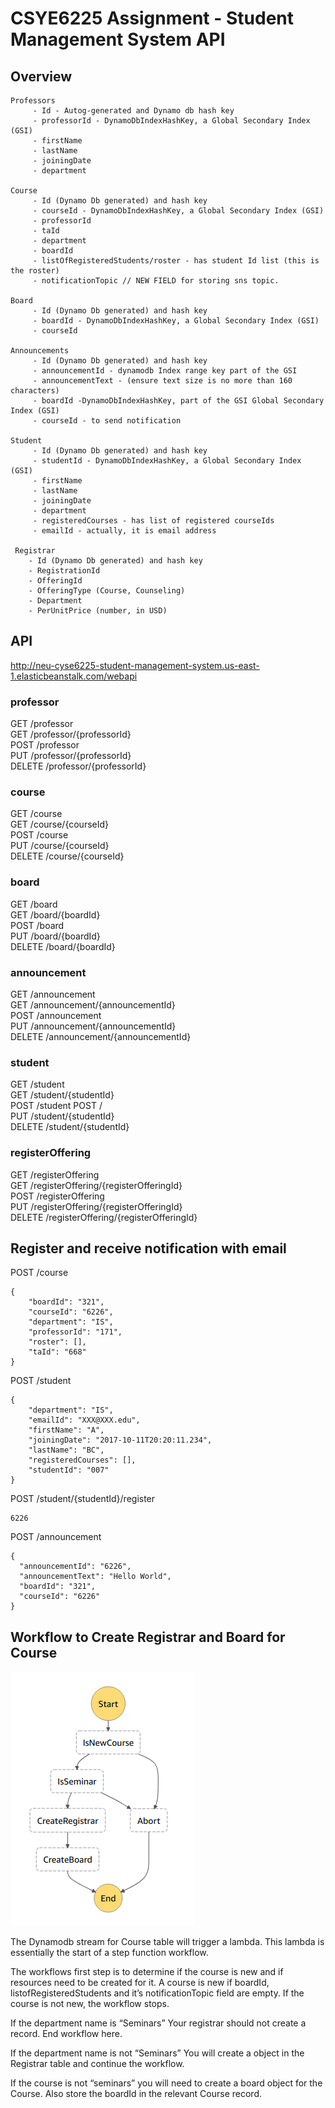 # CSYE6225 Assignment - Student Management System API

## Overview
```
Professors
     - Id - Autog-generated and Dynamo db hash key
     - professorId - DynamoDbIndexHashKey, a Global Secondary Index (GSI)
     - firstName
     - lastName
     - joiningDate
     - department

Course
     - Id (Dynamo Db generated) and hash key
     - courseId - DynamoDbIndexHashKey, a Global Secondary Index (GSI)
     - professorId
     - taId
     - department
     - boardId
     - listOfRegisteredStudents/roster - has student Id list (this is the roster)
     - notificationTopic // NEW FIELD for storing sns topic.

Board
     - Id (Dynamo Db generated) and hash key
     - boardId - DynamoDbIndexHashKey, a Global Secondary Index (GSI)
     - courseId

Announcements
     - Id (Dynamo Db generated) and hash key
     - announcementId - dynamodb Index range key part of the GSI
     - announcementText - (ensure text size is no more than 160 characters)
     - boardId -DynamoDbIndexHashKey, part of the GSI Global Secondary Index (GSI)
     - courseId - to send notification

Student
     - Id (Dynamo Db generated) and hash key
     - studentId - DynamoDbIndexHashKey, a Global Secondary Index (GSI)
     - firstName
     - lastName
     - joiningDate
     - department
     - registeredCourses - has list of registered courseIds
     - emailId - actually, it is email address

 Registrar
    - Id (Dynamo Db generated) and hash key
    - RegistrationId
    - OfferingId
    - OfferingType (Course, Counseling)
    - Department
    - PerUnitPrice (number, in USD)
```

## API
http://neu-cyse6225-student-management-system.us-east-1.elasticbeanstalk.com/webapi

  ### professor
  GET /professor  
  GET /professor/{professorId}    
  POST /professor  
  PUT /professor/{professorId}  
  DELETE /professor/{professorId}  

  ### course
  GET /course  
  GET /course/{courseId}  
  POST /course  
  PUT /course/{courseId}  
  DELETE /course/{courseId}  

  ### board
  GET /board  
  GET /board/{boardId}  
  POST /board  
  PUT /board/{boardId}  
  DELETE /board/{boardId}  

  ### announcement
  GET /announcement  
  GET /announcement/{announcementId}  
  POST /announcement  
  PUT /announcement/{announcementId}  
  DELETE /announcement/{announcementId}  

  ### student
  GET /student  
  GET /student/{studentId}  
  POST /student
  POST /  
  PUT /student/{studentId}  
  DELETE /student/{studentId}  

  ### registerOffering
  GET /registerOffering  
  GET /registerOffering/{registerOfferingId}    
  POST /registerOffering  
  PUT /registerOffering/{registerOfferingId}  
  DELETE /registerOffering/{registerOfferingId}  


## Register and receive notification with email
POST /course
```
{
    "boardId": "321",
    "courseId": "6226",
    "department": "IS",
    "professorId": "171",
    "roster": [],
    "taId": "668"
}
```

POST /student
```
{
    "department": "IS",
    "emailId": "XXX@XXX.edu",
    "firstName": "A",
    "joiningDate": "2017-10-11T20:20:11.234",
    "lastName": "BC",
    "registeredCourses": [],
    "studentId": "007"
}
```

POST /student/{studentId}/register
```
6226
```

POST /announcement
```
{
  "announcementId": "6226",
  "announcementText": "Hello World",
  "boardId": "321",
  "courseId": "6226"
}
```

## Workflow to Create Registrar and Board for Course

![workflow](./workflow.png)

The Dynamodb stream for Course table will trigger a lambda.
This lambda is essentially the start of a step function workflow.

The workflows first step is to determine if the course is new and if resources need to be created for it.
A course is new if boardId, listofRegisteredStudents and it’s notificationTopic field are empty.
If the course is not new, the workflow stops.


If the department name is “Seminars”
    Your registrar should not create a record. End workflow here.

If the department name is not “Seminars”
    You will create a object in the Registrar table and continue the workflow.

If the course is not “seminars”
   you will  need to create a board object for the Course.
   Also store the boardId in the relevant Course record.

